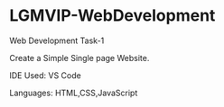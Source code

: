 # LGMVIP-WebDevelopment
Web Development Task-1

Create a Simple Single page Website.

IDE Used: VS Code

Languages: HTML,CSS,JavaScript
